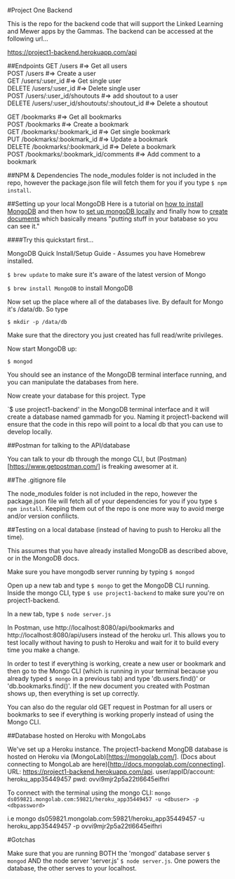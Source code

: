 #Project One Backend

This is the repo for the backend code that will support the Linked Learning and Mewer apps by the Gammas. The backend can be accessed at the following url...

https://project1-backend.herokuapp.com/api

##Endpoints
GET /users #=> Get all users  
POST /users #=> Create a user  
GET /users/:user_id #=> Get single user  
DELETE /users/:user_id #=> Delete single user  
POST /users/:user_id/shoutouts #=> add shoutout to a user  
DELETE /users/:user_id/shoutouts/:shoutout_id #=> Delete a shoutout

GET /bookmarks #=> Get all bookmarks  
POST /bookmarks #=> Create a bookmark  
GET /bookmarks/:bookmark_id #=> Get single bookmark  
PUT /bookmarks/:bookmark_id #=> Update a bookmark  
DELETE /bookmarks/:bookmark_id #=> Delete a bookmark  
POST /bookmarks/:bookmark_id/comments #=> Add comment to a bookmark  

##NPM & Dependencies
The node_modules folder is not included in the repo, however the package.json file will fetch them for you if you type `$ npm install`.

##Setting up your local MongoDB
Here is a tutorial on [how to install MongoDB](http://docs.mongodb.org/manual/tutorial/install-mongodb-on-os-x/) and then how to [set up mongoDB locally](http://docs.mongodb.org/manual/tutorial/getting-started/) and finally how to [create documents](http://docs.mongodb.org/manual/tutorial/getting-started/#getting-started-create-documents) which basically means "putting stuff in your batabase so you can see it."

####Try this quickstart first...

MongoDB Quick Install/Setup Guide - Assumes you have Homebrew installed.

`$ brew update` to make sure it's aware of the latest version of Mongo

`$ brew install MongoDB` to install MongoDB

Now set up the place where all of the databases live. By default for Mongo it's /data/db. So type

`$ mkdir -p /data/db`

Make sure that the directory you just created has full read/write privileges.

Now start MongoDB up:

`$ mongod`

You should see an instance of the MongoDB terminal interface running, and you can manipulate the databases from here.

Now create your database for this project. Type

`$ use project1-backend' in the MongoDB terminal interface and it will create a database named gammadb for you. Naming it project1-backend will ensure that the code in this repo will point to a local db that you can use to develop locally.

##Postman for talking to the API/database

You can talk to your db through the mongo CLI, but (Postman)[https://www.getpostman.com/] is freaking awesomer at it.

##The .gitignore file

The node_modules folder is not included in the repo, however the package.json file will fetch all of your dependencies for you if you type `$ npm install`. Keeping them out of the repo is one more way to avoid merge and/or version confilicts.

##Testing on a local database (instead of having to push to Heroku all the time).

This assumes that you have already installed MongoDB as described above, or in the MongoDB docs.

Make sure you have mongodb server running by typing `$ mongod`

Open up a new tab and type `$ mongo` to get the MongoDB CLI running. Inside the mongo CLI, type `$ use project1-backend` to make sure you're on project1-backend.

In a new tab, type `$ node server.js`

In Postman, use http://localhost:8080/api/bookmarks and http://localhost:8080/api/users instead of the heroku url. This allows you to test locally without having to push to Heroku and wait for it to build every time you make a change.

In order to test if everything is working, create a new user or bookmark and then go to the Mongo CLI (which is running in your terminal because you already typed `$ mongo` in a previous tab) and type 'db.users.find()' or 'db.bookmarks.find()'. If the new document you created with Postman shows up, then everything is set up correctly.

You can also do the regular old GET request in Postman for all users or bookmarks to see if everything is working properly instead of using the Mongo CLI.

##Database hosted on Heroku with MongoLabs

We've set up a Heroku instance. The project1-backend MongDB database is  hosted on Heroku via (MongoLab)[https://mongolab.com/]. (Docs about connecting to MongoLab are here)[http://docs.mongolab.com/connecting].
    URL: https://project1-backend.herokuapp.com/api.
    user/appID/account: heroku_app35449457
    pwd: ovvi9mjr2p5a22tl6645eifhri

To connect with the terminal using the mongo CLI:
`mongo ds059821.mongolab.com:59821/heroku_app35449457 -u <dbuser> -p <dbpassword>`

i.e
mongo ds059821.mongolab.com:59821/heroku_app35449457 -u heroku_app35449457 -p ovvi9mjr2p5a22tl6645eifhri

#Gotchas

Make sure that you are running BOTH the 'mongod' database server `$ mongod` AND the node server 'server.js' `$ node server.js`. One powers the database, the other serves to your localhost.



